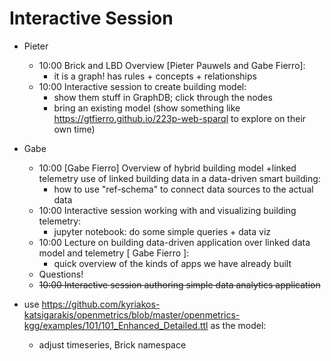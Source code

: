# Interactive Session

* Pieter
    * 10:00 Brick and LBD Overview [Pieter Pauwels and Gabe Fierro]:
        * it is a graph! has rules + concepts + relationships
    * 10:00 Interactive session to create building model:
        * show them stuff in GraphDB; click through the nodes
        * bring an existing model (show something like
          https://gtfierro.github.io/223p-web-sparql to explore on their own time)
* Gabe
    * 10:00 [Gabe Fierro] Overview of hybrid building model +linked  telemetry use
      of linked building data in a data-driven smart building:
        * how to use "ref-schema" to connect data sources to the actual data
    * 10:00 Interactive session working with and visualizing building telemetry:
        * jupyter notebook: do some simple queries + data viz
    * 10:00 Lecture on building data-driven application over linked data model and
      telemetry [ Gabe Fierro ]:
        * quick overview of the kinds of apps we have already built
    * Questions!
    * ~~10:00 Interactive session authoring simple data analytics application~~

* use https://github.com/kyriakos-katsigarakis/openmetrics/blob/master/openmetrics-kgg/examples/101/101_Enhanced_Detailed.ttl as the model:
    * adjust timeseries, Brick namespace
